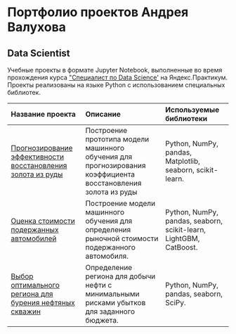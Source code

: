 # Портфолио проектов Андрея Валухова
## Data Scientist
Учебные проекты в формате Jupyter Notebook, выполненные во время прохождения курса ["Специалист по Data Science'](https://praktikum.yandex.ru/data-scientist/) на Яндекс.Практикум. Проекты реализованы на языке Python с использованием специальных библиотек.

| Название проекта | Описание | Используемые библиотеки | 
| :---------------------- | :---------------------- | :---------------------- |
| [Прогнозирование эффективности восстановления золота из руды](01.gold_recovery_prediction) | Построение прототипа модели машинного обучения для прогнозирования коэффициента восстановления золота из руды| Python, NumPy, pandas, Matplotlib, seaborn, scikit-learn. |
| [Оценка стоимости подержанных автомобилей](02.car_price_prediction) | Построение модели машинного обучения для определения рыночной стоимости подержанного автомобиля.| Python, NumPy, pandas, seaborn, scikit-learn, LightGBM,  CatBoost. |
| [Выбор оптимального региона для бурения нефтяных скважин](03.oil_region_detection_bootstrap) | Определение региона для добычи нефти с минимальными рисками убытков для заданного бюджета.| Python, NumPy, pandas, seaborn, SciPy.|
